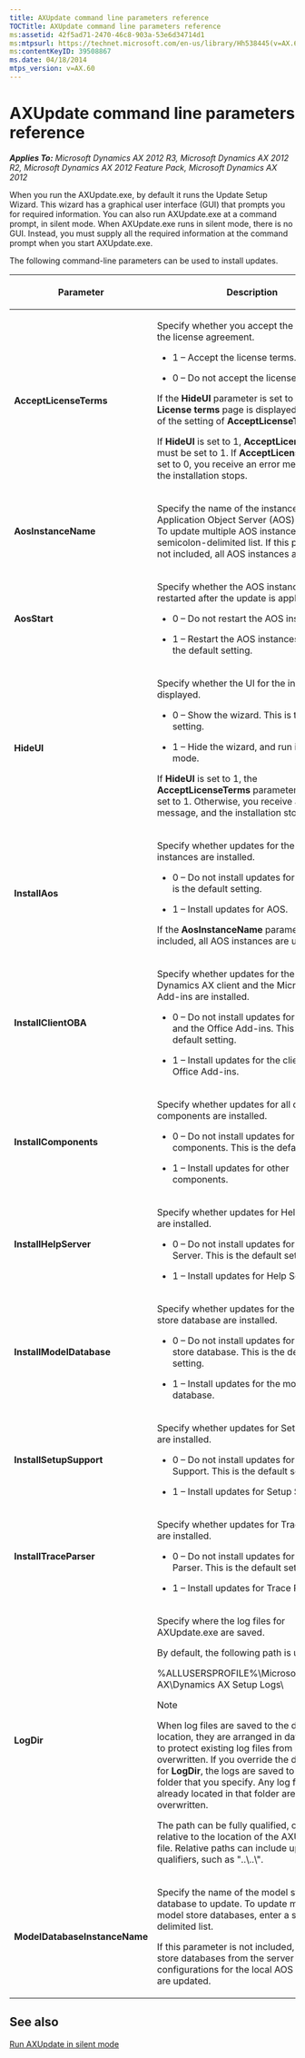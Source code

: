 ```yaml
---
title: AXUpdate command line parameters reference
TOCTitle: AXUpdate command line parameters reference
ms:assetid: 42f5ad71-2470-46c8-903a-53e6d34714d1
ms:mtpsurl: https://technet.microsoft.com/en-us/library/Hh538445(v=AX.60)
ms:contentKeyID: 39508867
ms.date: 04/18/2014
mtps_version: v=AX.60
---
```


# AXUpdate command line parameters reference 


_**Applies To:** Microsoft Dynamics AX 2012 R3, Microsoft Dynamics AX 2012 R2, Microsoft Dynamics AX 2012 Feature Pack, Microsoft Dynamics AX 2012_

When you run the AXUpdate.exe, by default it runs the Update Setup Wizard. This wizard has a graphical user interface (GUI) that prompts you for required information. You can also run AXUpdate.exe at a command prompt, in silent mode. When AXUpdate.exe runs in silent mode, there is no GUI. Instead, you must supply all the required information at the command prompt when you start AXUpdate.exe.

The following command-line parameters can be used to install updates.

<table>
<colgroup>
<col style="width: 50%" />
<col style="width: 50%" />
</colgroup>
<thead>
<tr class="header">
<th><p>Parameter</p></th>
<th><p>Description</p></th>
</tr>
</thead>
<tbody>
<tr class="odd">
<td><p><strong>AcceptLicenseTerms</strong></p></td>
<td><p>Specify whether you accept the terms of the license agreement.</p>
<ul>
<li><p>1 – Accept the license terms.</p></li>
<li><p>0 – Do not accept the license terms.</p></li>
</ul>
<p>If the <strong>HideUI</strong> parameter is set to 0, the <strong>License terms</strong> page is displayed, regardless of the setting of <strong>AcceptLicenseTerms</strong>.</p>
<p>If <strong>HideUI</strong> is set to 1, <strong>AcceptLicenseTerms</strong> must be set to 1. If <strong>AcceptLicenseTerms</strong> is set to 0, you receive an error message, and the installation stops.</p></td>
</tr>
<tr class="even">
<td><p><strong>AosInstanceName</strong></p></td>
<td><p>Specify the name of the instance of Application Object Server (AOS) to update. To update multiple AOS instances, enter a semicolon-delimited list. If this parameter is not included, all AOS instances are updated.</p></td>
</tr>
<tr class="odd">
<td><p><strong>AosStart</strong></p></td>
<td><p>Specify whether the AOS instances are restarted after the update is applied.</p>
<ul>
<li><p>0 – Do not restart the AOS instances.</p></li>
<li><p>1 – Restart the AOS instances. This is the default setting.</p></li>
</ul></td>
</tr>
<tr class="even">
<td><p><strong>HideUI</strong></p></td>
<td><p>Specify whether the UI for the installer is displayed.</p>
<ul>
<li><p>0 – Show the wizard. This is the default setting.</p></li>
<li><p>1 – Hide the wizard, and run in silent mode.</p></li>
</ul>
<p></p>
<p>If <strong>HideUI</strong> is set to 1, the <strong>AcceptLicenseTerms</strong> parameter must be set to 1. Otherwise, you receive an error message, and the installation stops.</p></td>
</tr>
<tr class="odd">
<td><p><strong>InstallAos</strong></p></td>
<td><p>Specify whether updates for the AOS instances are installed.</p>
<ul>
<li><p>0 – Do not install updates for AOS. This is the default setting.</p></li>
<li><p>1 – Install updates for AOS.</p></li>
</ul>
<p></p>
<p>If the <strong>AosInstanceName</strong> parameter is not included, all AOS instances are updated.</p></td>
</tr>
<tr class="even">
<td><p><strong>InstallClientOBA</strong></p></td>
<td><p>Specify whether updates for the Microsoft Dynamics AX client and the Microsoft Office Add-ins are installed.</p>
<ul>
<li><p>0 – Do not install updates for the client and the Office Add-ins. This is the default setting.</p></li>
<li><p>1 – Install updates for the client and the Office Add-ins.</p></li>
</ul></td>
</tr>
<tr class="odd">
<td><p><strong>InstallComponents</strong></p></td>
<td><p>Specify whether updates for all other components are installed.</p>
<ul>
<li><p>0 – Do not install updates for other components. This is the default setting.</p></li>
<li><p>1 – Install updates for other components.</p></li>
</ul></td>
</tr>
<tr class="even">
<td><p><strong>InstallHelpServer</strong></p></td>
<td><p>Specify whether updates for Help Server are installed.</p>
<ul>
<li><p>0 – Do not install updates for Help Server. This is the default setting.</p></li>
<li><p>1 – Install updates for Help Server.</p></li>
</ul></td>
</tr>
<tr class="odd">
<td><p><strong>InstallModelDatabase</strong></p></td>
<td><p>Specify whether updates for the model store database are installed.</p>
<ul>
<li><p>0 – Do not install updates for the model store database. This is the default setting.</p></li>
<li><p>1 – Install updates for the model store database.</p></li>
</ul></td>
</tr>
<tr class="even">
<td><p><strong>InstallSetupSupport</strong></p></td>
<td><p>Specify whether updates for Setup Support are installed.</p>
<ul>
<li><p>0 – Do not install updates for Setup Support. This is the default setting.</p></li>
<li><p>1 – Install updates for Setup Support.</p></li>
</ul></td>
</tr>
<tr class="odd">
<td><p><strong>InstallTraceParser</strong></p></td>
<td><p>Specify whether updates for Trace Parser are installed.</p>
<ul>
<li><p>0 – Do not install updates for Trace Parser. This is the default setting.</p></li>
<li><p>1 – Install updates for Trace Parser.</p></li>
</ul></td>
</tr>
<tr class="even">
<td><p><strong>LogDir</strong></p></td>
<td><p>Specify where the log files for AXUpdate.exe are saved.</p>
<p>By default, the following path is used:</p>
<p>%ALLUSERSPROFILE%\Microsoft\Dynamics AX\Dynamics AX Setup Logs\</p>
<div class="alert">

> [!NOTE]
> <P>When log files are saved to the default location, they are arranged in dated folders to protect existing log files from being overwritten. If you override the default value for <STRONG>LogDir</STRONG>, the logs are saved to the exact folder that you specify. Any log files that are already located in that folder are overwritten.</P>


</div>
<p>The path can be fully qualified, or it can be relative to the location of the AXUpdate.exe file. Relative paths can include upward qualifiers, such as &quot;..\..\&quot;.</p></td>
</tr>
<tr class="odd">
<td><p><strong>ModelDatabaseInstanceName</strong></p></td>
<td><p>Specify the name of the model store database to update. To update multiple model store databases, enter a semicolon-delimited list.</p>
<p>If this parameter is not included, all model store databases from the server configurations for the local AOS instances are updated.</p></td>
</tr>
</tbody>
</table>


## See also

[Run AXUpdate in silent mode](run-axupdate-in-silent-mode.md)

  


